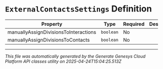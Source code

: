 # `ExternalContactsSettings` Definition

| Property | Type | Required | Description |
|----------|------|----------|-------------|
| manuallyAssignDivisionsToInteractions | `boolean` | No |  |
| manuallyAssignDivisionsToContacts | `boolean` | No |  |

---

*This file was automatically generated by the Generate Genesys Cloud Platform API classes utility on 2025-04-24T15:04:25.513Z*